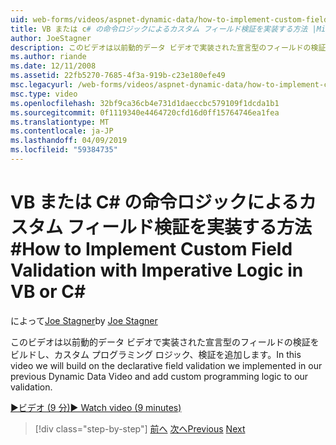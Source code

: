```yaml
---
uid: web-forms/videos/aspnet-dynamic-data/how-to-implement-custom-field-validation-with-imperative-logic-in-vb-or-c
title: VB または c# の命令ロジックによるカスタム フィールド検証を実装する方法 |Microsoft Docs
author: JoeStagner
description: このビデオは以前動的データ ビデオで実装された宣言型のフィールドの検証をビルドし、カスタム プログラミング ロジック、val を追加しています.
ms.author: riande
ms.date: 12/11/2008
ms.assetid: 22fb5270-7685-4f3a-919b-c23e180efe49
msc.legacyurl: /web-forms/videos/aspnet-dynamic-data/how-to-implement-custom-field-validation-with-imperative-logic-in-vb-or-c
msc.type: video
ms.openlocfilehash: 32bf9ca36cb4e731d1daeccbc579109f1dcda1b1
ms.sourcegitcommit: 0f1119340e4464720cfd16d0ff15764746ea1fea
ms.translationtype: MT
ms.contentlocale: ja-JP
ms.lasthandoff: 04/09/2019
ms.locfileid: "59384735"
---
```

# <a name="how-to-implement-custom-field-validation-with-imperative-logic-in-vb-or-c"></a><span data-ttu-id="26c58-103">VB または C# の命令ロジックによるカスタム フィールド検証を実装する方法\#</span><span class="sxs-lookup"><span data-stu-id="26c58-103">How to Implement Custom Field Validation with Imperative Logic in VB or C\#</span></span>

<span data-ttu-id="26c58-104">によって[Joe Stagner](https://github.com/JoeStagner)</span><span class="sxs-lookup"><span data-stu-id="26c58-104">by [Joe Stagner](https://github.com/JoeStagner)</span></span>

<span data-ttu-id="26c58-105">このビデオは以前動的データ ビデオで実装された宣言型のフィールドの検証をビルドし、カスタム プログラミング ロジック、検証を追加します。</span><span class="sxs-lookup"><span data-stu-id="26c58-105">In this video we will build on the declarative field validation we implemented in our previous Dynamic Data Video and add custom programming logic to our validation.</span></span>

[<span data-ttu-id="26c58-106">&#9654;ビデオ (9 分)</span><span class="sxs-lookup"><span data-stu-id="26c58-106">&#9654; Watch video (9 minutes)</span></span>](https://channel9.msdn.com/Blogs/ASP-NET-Site-Videos/how-to-implement-custom-field-validation-with-imperative-logic-in-vb-or-c)

> [!div class="step-by-step"]
> <span data-ttu-id="26c58-107">[前へ](how-to-use-attribute-validation-in-aspnet-dynamic-data-applications.md)
> [次へ](how-to-remove-columns-from-your-dynamicdata-data-grids.md)</span><span class="sxs-lookup"><span data-stu-id="26c58-107">[Previous](how-to-use-attribute-validation-in-aspnet-dynamic-data-applications.md)
[Next](how-to-remove-columns-from-your-dynamicdata-data-grids.md)</span></span>
